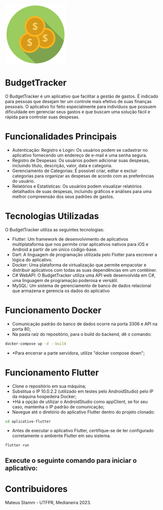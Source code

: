 <img src="budget_tracker/assets/img/budget_tracker_trans.png" alt="BudgetTracker_AppImage" style="width:200px; height:200px;">

# BudgetTracker
 O BudgetTracker é um aplicativo que facilitar a gestão de gastos. É indicado para pessoas que desejam ter um controle mais efetivo de suas finanças pessoais. O aplicativo foi feito especialmente para indivíduos que possuem dificuldade em gerenciar seus gastos e que buscam uma solução fácil e rápida para controlar suas despesas.

# Funcionalidades Principais
- Autenticação: Registro e Login: Os usuários podem se cadastrar no aplicativo fornecendo um endereço de e-mail e uma senha segura. 
- Registro de Despesas: Os usuários podem adicionar suas despesas, incluindo título, descrição, valor, data e categoria.
- Gerenciamento de Categorias: É possível criar, editar e excluir categorias para organizar as despesas de acordo com as preferências do usuário.
- Relatórios e Estatísticas: Os usuários podem visualizar relatórios detalhados de suas despesas, incluindo gráficos e análises para uma melhor compreensão dos seus padrões de gastos.

# Tecnologias Utilizadas
O BudgetTracker utiliza as seguintes tecnologias:

- Flutter: Um framework de desenvolvimento de aplicativos multiplataforma que nos permite criar aplicativos nativos para iOS e Android a partir de um único código-base.
- Dart: A linguagem de programação utilizada pelo Flutter para escrever a lógica do aplicativo.
- Docker: Uma plataforma de virtualização que permite empacotar e distribuir aplicativos com todas as suas dependências em um contêiner. 
- C# WebAPI: O BudgetTracker utiliza uma API web desenvolvida em C#, uma linguagem de programação poderosa e versátil.
- MySQL: Um sistema de gerenciamento de banco de dados relacional que armazena e gerencia os dados do aplicativo

# Funcionamento Docker

- Comunicação padrão do banco de dados ocorre na porta 3306 e API na porta 80;
- Na pasta raíz do repositório, para o build do backend, dê o comando:
```bash
docker-compose up -d --build
```
- \*Para encerrar a parte servidora, utilize "docker compose down";

# Funcionamento Flutter

- Clone o repositório em sua máquina;
- Substitua o IP 10.0.2.2 (utilizado em testes pelo AndroidStudio) pelo IP da máquina hospedeira Docker;
- \*Há a opção de utilizar o AndroidStudio como appClient, se for seu caso, mantenha o IP padrão de comunicação;
- Navegue até o diretório do aplicativo Flutter dentro do projeto clonado:
```bash
cd aplicativo-flutter
```
- Antes de executar o aplicativo Flutter, certifique-se de ter configurado corretamente o ambiente Flutter em seu sistema.
```bash
flutter run
```

Execute o seguinte comando para iniciar o aplicativo:
- 
# Contribuidores
Mateus Stamm - UTFPR, Medianeira 2023.